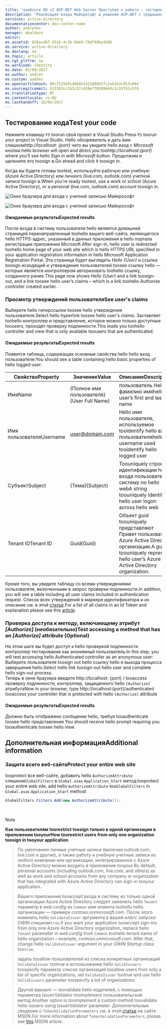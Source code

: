 ```yaml
---
title: "aaaAzure AD v2 ASP.NET Web Server Приступая к работе - тестирования | Документы Microsoft"
description: "Реализация входа Майкрософт в решении ASP.NET с традиционным браузерным приложением с использованием стандарта OpenID Connect"
services: active-directory
documentationcenter: dev-center-name
author: andretms
manager: mbaldwin
editor: 
ms.assetid: 820acdb7-d316-4c3b-8de9-79df48ba3b06
ms.service: active-directory
ms.devlang: na
ms.topic: article
ms.tgt_pltfrm: na
ms.workload: identity
ms.date: 05/09/2017
ms.author: andret
ms.custom: aaddev
ms.openlocfilehash: 99c7525b9146605142180962fc2a61b3c953c064
ms.sourcegitcommit: 523283cc1b3c37c428e77850964dc1c33742c5f0
ms.translationtype: MT
ms.contentlocale: ru-RU
ms.lasthandoff: 10/06/2017
---
```

## <a name="test-your-code"></a><span data-ttu-id="6a9e6-103">Тестирование кода</span><span class="sxs-lookup"><span data-stu-id="6a9e6-103">Test your code</span></span>

<span data-ttu-id="6a9e6-104">Нажмите клавишу `F5` toorun свой проект в Visual Studio.</span><span class="sxs-lookup"><span data-stu-id="6a9e6-104">Press `F5` toorun your project in Visual Studio.</span></span> <span data-ttu-id="6a9e6-105">Hello обозреватель и дать вам слишком*http://localhost: {port}* чего вы увидите hello *вход с Microsoft* кнопки.</span><span class="sxs-lookup"><span data-stu-id="6a9e6-105">hello browser will open and direct you too*http://localhost:{port}* where you’ll see hello *Sign in with Microsoft* button.</span></span> <span data-ttu-id="6a9e6-106">Продолжим и щелкните его toosign в.</span><span class="sxs-lookup"><span data-stu-id="6a9e6-106">Go ahead and click it toosign in.</span></span>

<span data-ttu-id="6a9e6-107">Когда вы будете готовы tootest, используйте рабочую или учебную (Azure Active Directory) или личного (live.com, outlook.com) учетной записи toosign в.</span><span class="sxs-lookup"><span data-stu-id="6a9e6-107">When you're ready tootest, use a work or school (Azure Active Directory), or a personal (live.com, outlook.com) account toosign in.</span></span> 

![Окно браузера для входа с учетной записью Майкрософт](media/active-directory-serversidewebapp-aspnetwebappowin-test/aspnetbrowsersignin.png)

![Окно браузера для входа с учетной записью Майкрософт](media/active-directory-serversidewebapp-aspnetwebappowin-test/aspnetbrowsersignin2.png)

#### <a name="expected-results"></a><span data-ttu-id="6a9e6-110">Ожидаемые результаты</span><span class="sxs-lookup"><span data-stu-id="6a9e6-110">Expected results</span></span>
<span data-ttu-id="6a9e6-111">После входа в систему пользователя hello является домашней страницей перенаправленный toohello вашего веб-сайта, являющегося hello HTTPS-адрес, указанный в данных приложения в hello портала регистрации приложения Microsoft.</span><span class="sxs-lookup"><span data-stu-id="6a9e6-111">After sign-in, hello user is redirected toohello home page of your web site which is hello HTTPS URL specified in your application registration information in hello Microsoft Application Registration Portal.</span></span> <span data-ttu-id="6a9e6-112">Эта страница будет выглядеть *Hello {User}* и ссылка toosign исходящий и утверждения пользователей toosee ссылку hello — которых является контроллером авторизовать toohello ссылку, созданного ранее.</span><span class="sxs-lookup"><span data-stu-id="6a9e6-112">This page now shows *Hello {User}* and a link toosign-out, and a link toosee hello user’s claims – which is a link toohello Authorize controller created earlier.</span></span>

### <a name="see-users-claims"></a><span data-ttu-id="6a9e6-113">Просмотр утверждений пользователя</span><span class="sxs-lookup"><span data-stu-id="6a9e6-113">See user's claims</span></span>
<span data-ttu-id="6a9e6-114">Выберите hello гиперссылки toosee hello утверждения пользователя.</span><span class="sxs-lookup"><span data-stu-id="6a9e6-114">Select hello hyperlink toosee hello user's claims.</span></span> <span data-ttu-id="6a9e6-115">Заставляет toohello контроллер и представление, которое можно только доступные toousers, проходят проверку подлинности.</span><span class="sxs-lookup"><span data-stu-id="6a9e6-115">This leads you toohello controller and view that is only available toousers that are authenticated.</span></span>

#### <a name="expected-results"></a><span data-ttu-id="6a9e6-116">Ожидаемые результаты</span><span class="sxs-lookup"><span data-stu-id="6a9e6-116">Expected results</span></span>
 <span data-ttu-id="6a9e6-117">Появится таблица, содержащая основные свойства hello hello вход пользователя:</span><span class="sxs-lookup"><span data-stu-id="6a9e6-117">You should see a table containing hello basic properties of hello logged user:</span></span>

| <span data-ttu-id="6a9e6-118">Свойство</span><span class="sxs-lookup"><span data-stu-id="6a9e6-118">Property</span></span> | <span data-ttu-id="6a9e6-119">Значение</span><span class="sxs-lookup"><span data-stu-id="6a9e6-119">Value</span></span> | <span data-ttu-id="6a9e6-120">Описание</span><span class="sxs-lookup"><span data-stu-id="6a9e6-120">Description</span></span>|
|---|---|---|
| <span data-ttu-id="6a9e6-121">Имя</span><span class="sxs-lookup"><span data-stu-id="6a9e6-121">Name</span></span> | <span data-ttu-id="6a9e6-122">{Полное имя пользователя}</span><span class="sxs-lookup"><span data-stu-id="6a9e6-122">{User Full Name}</span></span> | <span data-ttu-id="6a9e6-123">пользователь Hello и фамилию имя</span><span class="sxs-lookup"><span data-stu-id="6a9e6-123">hello user’s first and last name</span></span>
|<span data-ttu-id="6a9e6-124">Имя пользователя</span><span class="sxs-lookup"><span data-stu-id="6a9e6-124">Username</span></span> | <span>user@domain.com</span>| <span data-ttu-id="6a9e6-125">Hello имя пользователя, используемое tooidentify hello вход пользователя</span><span class="sxs-lookup"><span data-stu-id="6a9e6-125">hello username used tooidentify hello logged user</span></span>
| <span data-ttu-id="6a9e6-126">Субъект</span><span class="sxs-lookup"><span data-stu-id="6a9e6-126">Subject</span></span>| <span data-ttu-id="6a9e6-127">{Тема}</span><span class="sxs-lookup"><span data-stu-id="6a9e6-127">{Subject}</span></span>|<span data-ttu-id="6a9e6-128">Toouniquely строка идентификации hello входа пользователя в систему по hello web</span><span class="sxs-lookup"><span data-stu-id="6a9e6-128">A string toouniquely identify hello user logon across hello web</span></span>|
| <span data-ttu-id="6a9e6-129">Tenant ID</span><span class="sxs-lookup"><span data-stu-id="6a9e6-129">Tenant ID</span></span>| <span data-ttu-id="6a9e6-130">Guid</span><span class="sxs-lookup"><span data-stu-id="6a9e6-130">{Guid}</span></span>| <span data-ttu-id="6a9e6-131">Объект *guid* toouniquely представляют Привет пользователя Azure Active Directory организации.</span><span class="sxs-lookup"><span data-stu-id="6a9e6-131">A *guid* toouniquely represent hello user’s Azure Active Directory organization.</span></span>|

<span data-ttu-id="6a9e6-132">Кроме того, вы увидите таблицу со всеми утверждениями пользователя, включенными в запрос проверки подлинности.</span><span class="sxs-lookup"><span data-stu-id="6a9e6-132">In addition, you will see a table including all user claims included in authentication request.</span></span> <span data-ttu-id="6a9e6-133">Список всех утверждений в маркере идентификатора и их описание см. в этой [статье](https://docs.microsoft.com/azure/active-directory/develop/active-directory-token-and-claims "Список утверждений в маркере идентификатора").</span><span class="sxs-lookup"><span data-stu-id="6a9e6-133">For a list of all claims in an Id Token and explanation please see this [article](https://docs.microsoft.com/azure/active-directory/develop/active-directory-token-and-claims "List of Claims in Id Token").</span></span>


### <a name="test-accessing-a-method-that-has-an-authorize-attribute-optional"></a><span data-ttu-id="6a9e6-134">Проверка доступа к методу, включающему атрибут *[Authorize]* (необязательно)</span><span class="sxs-lookup"><span data-stu-id="6a9e6-134">Test accessing a method that has an *[Authorize]* attribute (Optional)</span></span>
<span data-ttu-id="6a9e6-135">На этом шаге вы будет доступ к hello проверкой подлинности контроллер тестирования как анонимный пользователь:</span><span class="sxs-lookup"><span data-stu-id="6a9e6-135">In this step, you will test accessing hello Authenticated controller as an anonymous user:</span></span><br/>
<span data-ttu-id="6a9e6-136">Выберите пользователя toosign out hello ссылку hello и выхода процесса завершения hello.</span><span class="sxs-lookup"><span data-stu-id="6a9e6-136">Select hello link toosign-out hello user and complete hello sign-out process.</span></span><br/>
<span data-ttu-id="6a9e6-137">Теперь в окне браузера введите http://localhost: {port} / tooaccess проверку подлинности, контроллер, защищенного hello `[Authorize]` атрибута</span><span class="sxs-lookup"><span data-stu-id="6a9e6-137">Now in your browser, type http://localhost:{port}/authenticated tooaccess your controller that is protected with hello `[Authorize]` attribute</span></span>

#### <a name="expected-results"></a><span data-ttu-id="6a9e6-138">Ожидаемые результаты</span><span class="sxs-lookup"><span data-stu-id="6a9e6-138">Expected results</span></span>
<span data-ttu-id="6a9e6-139">Должно быть отображено сообщение hello, требуя tooauthenticate toosee hello представления.</span><span class="sxs-lookup"><span data-stu-id="6a9e6-139">You should receive hello prompt requiring you tooauthenticate toosee hello view.</span></span>

## <a name="additional-information"></a><span data-ttu-id="6a9e6-140">Дополнительная информация</span><span class="sxs-lookup"><span data-stu-id="6a9e6-140">Additional information</span></span>

<!--start-collapse-->
### <a name="protect-your-entire-web-site"></a><span data-ttu-id="6a9e6-141">Защита всего веб-сайта</span><span class="sxs-lookup"><span data-stu-id="6a9e6-141">Protect your entire web site</span></span>
<span data-ttu-id="6a9e6-142">tooprotect все веб-сайте, добавить hello `AuthorizeAttribute` слишком`GlobalFilters` в `Global.asax` `Application_Start` метод:</span><span class="sxs-lookup"><span data-stu-id="6a9e6-142">tooprotect your entire web site, add hello `AuthorizeAttribute` too`GlobalFilters` in `Global.asax` `Application_Start` method:</span></span>

```csharp
GlobalFilters.Filters.Add(new AuthorizeAttribute());
```
<!--end-collapse-->

<div></div>
<br/>

> [!NOTE]
> <span data-ttu-id="6a9e6-143">**Как пользователям toorestrict toosign только в одной организации в приложении tooyour**</span><span class="sxs-lookup"><span data-stu-id="6a9e6-143">**How toorestrict users from only one organization toosign in tooyour application**</span></span>

> <span data-ttu-id="6a9e6-144">По умолчанию личные учетные записи (включая outlook.com, live.com и другие), а также работу и учебную учетные записи из любого компании или организации, интегрированное с Azure Active Directory можно входить в приложение tooyour.</span><span class="sxs-lookup"><span data-stu-id="6a9e6-144">By default, personal accounts (including outlook.com, live.com, and others) as well as work and school accounts from any company or organization that has integrated with Azure Active Directory can sign-in tooyour application.</span></span> 

> <span data-ttu-id="6a9e6-145">Вашего приложения tooaccept входа в систему из только одной организации Azure Active Directory следует заменить hello `Tenant` параметр в *web.config* из `Common` имя клиента toohello hello организации — примере *contoso.onmicrosoft.com*. После этого изменить hello `ValidateIssuer` аргумента в вашей *класс запуска OWIN* слишком`true`.</span><span class="sxs-lookup"><span data-stu-id="6a9e6-145">If you want your application tooaccept sign-ins from only one Azure Active Directory organization, replace hello `Tenant` parameter in *web.config* from `Common` toohello tenant name of hello organization – example, *contoso.onmicrosoft.com*. After that, change hello `ValidateIssuer` argument in your *OWIN Startup class* too`true`.</span></span>

> <span data-ttu-id="6a9e6-146">задать tooallow пользователей из списка конкретных организаций `ValidateIssuer` tootrue и использование hello `ValidIssuers` toospecify параметр список организаций.</span><span class="sxs-lookup"><span data-stu-id="6a9e6-146">tooallow users from only a list of specific organizations, set `ValidateIssuer` tootrue and use hello `ValidIssuers` parameter toospecify a list of organizations.</span></span>

> <span data-ttu-id="6a9e6-147">Другой вариант — toovalidate hello издателей, с помощью параметра IssuerValidator tooimplement пользовательский метод.</span><span class="sxs-lookup"><span data-stu-id="6a9e6-147">Another option is tooimplement a custom method toovalidate hello issuers using IssuerValidator parameter.</span></span> <span data-ttu-id="6a9e6-148">Дополнительные сведения о `TokenValidationParameters` см. в этой [статье](https://msdn.microsoft.com/library/system.identitymodel.tokens.tokenvalidationparameters.aspx "Статья о классе TokenValidationParameters на сайте MSDN") на сайте MSDN.</span><span class="sxs-lookup"><span data-stu-id="6a9e6-148">For more information about `TokenValidationParameters`, please see [this](https://msdn.microsoft.com/library/system.identitymodel.tokens.tokenvalidationparameters.aspx "TokenValidationParameters MSDN article") MSDN article.</span></span>

